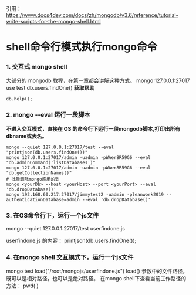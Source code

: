 引用：https://www.docs4dev.com/docs/zh/mongodb/v3.6/reference/tutorial-write-scripts-for-the-mongo-shell.html
# **shell命令行模式执行mongo命令**
### **1. 交互式 mongo shell**

大部分的 mongodb 教程，在第一章都会讲解这种方式。
mongo 127.0.0.1:27017
use test
db.users.findOne()
**获取帮助**
~~~
db.help();
~~~

### **2. mongo --eval 运行一段脚本**

**不进入交互模式，直接在 OS 的命令行下运行一段mongodb脚本,打印出所有dbname或表名。**
```
mongo --quiet 127.0.0.1:27017/test --eval "printjson(db.users.findOne())"
mongo 127.0.0.1:27017/admin -uadmin -pWAer8R59G6 --eval "db.adminCommand('listDatabases')"
mongo 127.0.0.1:27017/admin -uadmin -pWAer8R59G6 --eval "db.getCollectionNames()"
# 批量删除mongo库用的到
mongo <yourDb> --host <yourHost> --port <yourPort> --eval 'db.dropDatabase()'
mongo 192.168.60.217:27017/jimmytest2 -uadmin -pleanwork2019 --authenticationDatabase=admin --eval 'db.dropDatabase()'
```
### **3. 在OS命令行下，运行一个js文件**

mongo --quiet 127.0.0.1:27017/test userfindone.js

userfindone.js 的内容：
printjson(db.users.findOne());


### **4. 在mongo shell 交互模式下，运行一个js文件**

mongo test
load("/root/mongojs/userfindone.js")
load() 参数中的文件路径，既可以是相对路径，也可以是绝对路径。
在mongo shell下查看当前工作路径的方法： pwd( )
